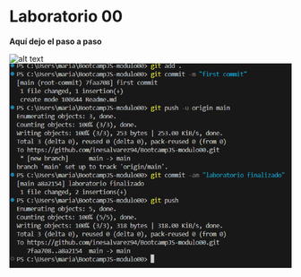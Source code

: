 # Laboratorio 00

**Aquí dejo el paso a paso**

![alt text](<Captura de pantalla 2025-02-05 145700-1.png>)
![alt text](<Captura de pantalla 2025-02-05 145637-1.png>)

